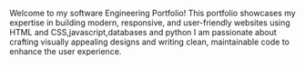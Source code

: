 Welcome to my software Engineering Portfolio! This portfolio showcases my expertise in building modern, responsive, and user-friendly websites using HTML and CSS,javascript,databases and python
I am passionate about crafting visually appealing designs and writing clean, maintainable code to enhance the user experience.
